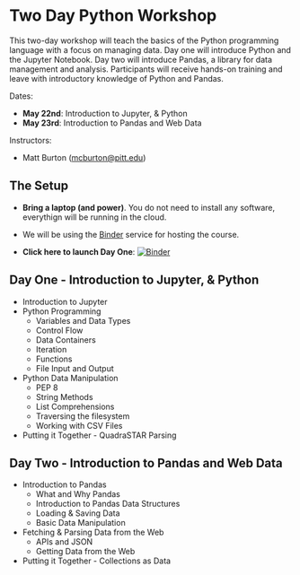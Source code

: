 # Two Day Python Workshop

This two-day workshop will teach the basics of the Python programming language with a focus on managing data. Day one will introduce Python and the Jupyter Notebook. Day two will introduce Pandas, a library for data management and analysis. Participants will receive hands-on training and leave with introductory knowledge of Python and Pandas.

Dates:
- **May 22nd**: Introduction to Jupyter, & Python
- **May 23rd**: Introduction to Pandas and Web Data


Instructors:

- Matt Burton (mcburton@pitt.edu)


## The Setup

* **Bring a laptop (and power)**. You do not need to install any software, everythign will be running in the cloud.
* We will be using the [Binder](https://mybinder.org/) service for hosting the course.

* **Click here to launch Day One**: [![Binder](https://mybinder.org/badge_logo.svg)](https://mybinder.org/v2/gh/mcburton/lc-python-training/master?urlpath=lab)



## Day One - Introduction to Jupyter, & Python

* Introduction to Jupyter
* Python Programming
    * Variables and Data Types
    * Control Flow
    * Data Containers
    * Iteration
    * Functions
    * File Input and Output
* Python Data Manipulation
    * PEP 8
    * String Methods
    * List Comprehensions
    * Traversing the filesystem 
    * Working with CSV Files
* Putting it Together - QuadraSTAR Parsing

## Day Two - Introduction to Pandas and Web Data

* Introduction to Pandas
    * What and Why Pandas
    * Introduction to Pandas Data Structures
    * Loading & Saving Data
    * Basic Data Manipulation
* Fetching & Parsing Data from the Web
    * APIs and JSON
    * Getting Data from the Web
* Putting it Together - Collections as Data